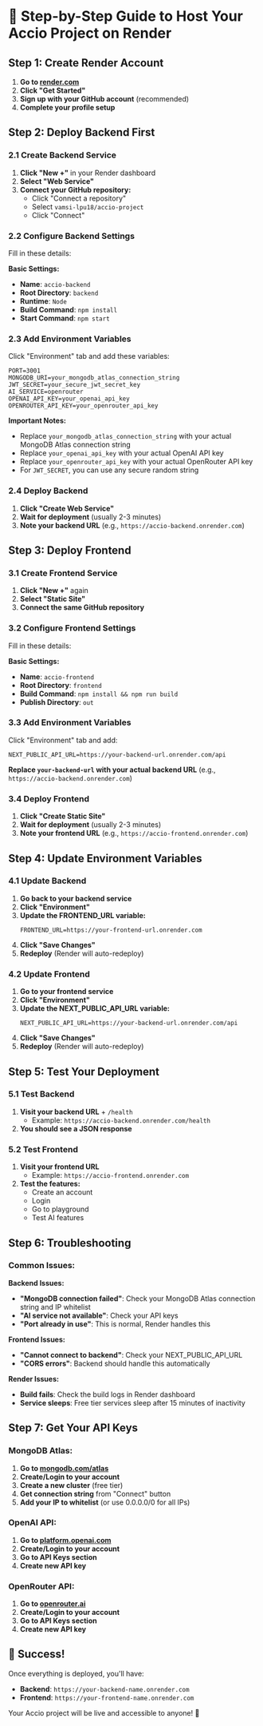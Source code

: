 # 🚀 Step-by-Step Guide to Host Your Accio Project on Render

## Step 1: Create Render Account

1. **Go to [render.com](https://render.com)**
2. **Click "Get Started"**
3. **Sign up with your GitHub account** (recommended)
4. **Complete your profile setup**

## Step 2: Deploy Backend First

### 2.1 Create Backend Service
1. **Click "New +"** in your Render dashboard
2. **Select "Web Service"**
3. **Connect your GitHub repository:**
   - Click "Connect a repository"
   - Select `vamsi-lpu18/accio-project`
   - Click "Connect"

### 2.2 Configure Backend Settings
Fill in these details:

**Basic Settings:**
- **Name**: `accio-backend`
- **Root Directory**: `backend`
- **Runtime**: `Node`
- **Build Command**: `npm install`
- **Start Command**: `npm start`

### 2.3 Add Environment Variables
Click "Environment" tab and add these variables:

```
PORT=3001
MONGODB_URI=your_mongodb_atlas_connection_string
JWT_SECRET=your_secure_jwt_secret_key
AI_SERVICE=openrouter
OPENAI_API_KEY=your_openai_api_key
OPENROUTER_API_KEY=your_openrouter_api_key
```

**Important Notes:**
- Replace `your_mongodb_atlas_connection_string` with your actual MongoDB Atlas connection string
- Replace `your_openai_api_key` with your actual OpenAI API key
- Replace `your_openrouter_api_key` with your actual OpenRouter API key
- For `JWT_SECRET`, you can use any secure random string

### 2.4 Deploy Backend
1. **Click "Create Web Service"**
2. **Wait for deployment** (usually 2-3 minutes)
3. **Note your backend URL** (e.g., `https://accio-backend.onrender.com`)

## Step 3: Deploy Frontend

### 3.1 Create Frontend Service
1. **Click "New +"** again
2. **Select "Static Site"**
3. **Connect the same GitHub repository**

### 3.2 Configure Frontend Settings
Fill in these details:

**Basic Settings:**
- **Name**: `accio-frontend`
- **Root Directory**: `frontend`
- **Build Command**: `npm install && npm run build`
- **Publish Directory**: `out`

### 3.3 Add Environment Variables
Click "Environment" tab and add:

```
NEXT_PUBLIC_API_URL=https://your-backend-url.onrender.com/api
```

**Replace `your-backend-url` with your actual backend URL** (e.g., `https://accio-backend.onrender.com`)

### 3.4 Deploy Frontend
1. **Click "Create Static Site"**
2. **Wait for deployment** (usually 2-3 minutes)
3. **Note your frontend URL** (e.g., `https://accio-frontend.onrender.com`)

## Step 4: Update Environment Variables

### 4.1 Update Backend
1. **Go back to your backend service**
2. **Click "Environment"**
3. **Update the FRONTEND_URL variable:**
   ```
   FRONTEND_URL=https://your-frontend-url.onrender.com
   ```
4. **Click "Save Changes"**
5. **Redeploy** (Render will auto-redeploy)

### 4.2 Update Frontend
1. **Go to your frontend service**
2. **Click "Environment"**
3. **Update the NEXT_PUBLIC_API_URL variable:**
   ```
   NEXT_PUBLIC_API_URL=https://your-backend-url.onrender.com/api
   ```
4. **Click "Save Changes"**
5. **Redeploy** (Render will auto-redeploy)

## Step 5: Test Your Deployment

### 5.1 Test Backend
1. **Visit your backend URL** + `/health`
   - Example: `https://accio-backend.onrender.com/health`
2. **You should see a JSON response**

### 5.2 Test Frontend
1. **Visit your frontend URL**
   - Example: `https://accio-frontend.onrender.com`
2. **Test the features:**
   - Create an account
   - Login
   - Go to playground
   - Test AI features

## Step 6: Troubleshooting

### Common Issues:

**Backend Issues:**
- **"MongoDB connection failed"**: Check your MongoDB Atlas connection string and IP whitelist
- **"AI service not available"**: Check your API keys
- **"Port already in use"**: This is normal, Render handles this

**Frontend Issues:**
- **"Cannot connect to backend"**: Check your NEXT_PUBLIC_API_URL
- **"CORS errors"**: Backend should handle this automatically

**Render Issues:**
- **Build fails**: Check the build logs in Render dashboard
- **Service sleeps**: Free tier services sleep after 15 minutes of inactivity

## Step 7: Get Your API Keys

### MongoDB Atlas:
1. **Go to [mongodb.com/atlas](https://mongodb.com/atlas)**
2. **Create/Login to your account**
3. **Create a new cluster** (free tier)
4. **Get connection string** from "Connect" button
5. **Add your IP to whitelist** (or use 0.0.0.0/0 for all IPs)

### OpenAI API:
1. **Go to [platform.openai.com](https://platform.openai.com)**
2. **Create/Login to your account**
3. **Go to API Keys section**
4. **Create new API key**

### OpenRouter API:
1. **Go to [openrouter.ai](https://openrouter.ai)**
2. **Create/Login to your account**
3. **Go to API Keys section**
4. **Create new API key**

## 🎉 Success!

Once everything is deployed, you'll have:
- **Backend**: `https://your-backend-name.onrender.com`
- **Frontend**: `https://your-frontend-name.onrender.com`

Your Accio project will be live and accessible to anyone! 🚀 